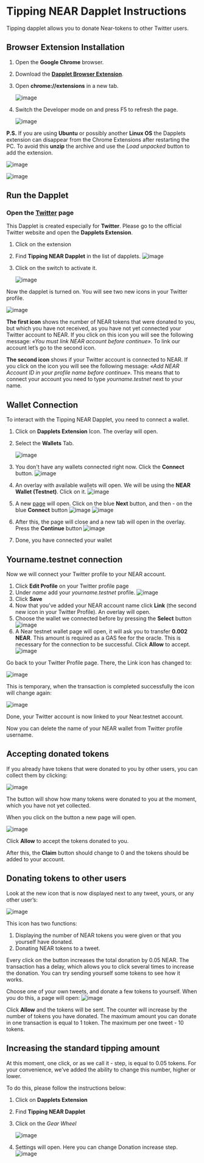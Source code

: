 # Tipping NEAR Dapplet Instructions

Tipping dapplet allows you to donate Near-tokens to other Twitter users.

## Browser Extension Installation 

1. Open the **Google Chrome** browser.

2. Download the [**Dapplet Browser Extension**](https://github.com/dapplets/dapplet-extension/releases/tag/v0.44.0-alpha.6).

3. Open **chrome://extensions** in a new tab.
	
	![image](/assets/0.png)

4. Switch the Developer mode on and press F5 to refresh the page.
	
	![image](/assets/1.png)

**P.S.** If you are using **Ubuntu** or possibly another **Linux OS** the Dapplets extension can disappear from the Chrome Extensions after restarting the PC. To avoid this **unzip** the archive and use the *Load unpacked* button to add the extension.

![image](/assets/2.png)

![image](/assets/3.png)


## Run the Dapplet

### Open the [Twitter](https://twitter.com/home) page

This Dapplet is created especially for **Twitter**. Please go to the official Twitter website and open the **Dapplets Extension**.

1. Click on the extension
2. Find **Tipping NEAR Dapplet** in the list of dapplets.
	![image](/assets/4.png)
3. Click on the switch to activate it.
	
	![image](/assets/5.png)

Now the dapplet is turned on. You will see two new icons in your Twitter profile.

![image](/assets/6.png)

**The first icon** shows the number of NEAR tokens that were donated to you, but which you have not received, as you have not yet connected your Twitter account to NEAR. If you click on this icon you will see the following message: *«You must link NEAR account before continue»*. To link our account let’s go to the second icon.

**The second icon** shows if your Twitter account is connected to NEAR. If you click on the icon you will see the following message: *«Add NEAR Account ID in your profile name before continue»*. This means that to connect your account you need to type *yourname.testnet* next to your name.

## Wallet Connection

To interact with the Tipping NEAR Dapplet, you need to connect a wallet.

1. Click on **Dapplets Extension** Icon. The overlay will open.

2. Select the **Wallets** Tab.
	
	![image](/assets/7.png)

3. You don't have any wallets connected right now. 
Click the **Connect** button.
	![image](/assets/8.png)
4. An overlay with available wallets will open. We will be using the **NEAR Wallet (Testnet)**. 
Click on it.
	![image](/assets/9.png)
5. A new [page](http://wallet.testnet.near.org) will open. Click on the blue **Next** button, and then - on the blue **Connect** button
	![image](/assets/10.png)
	![image](/assets/11.png)
6. After this, the page will close and a new tab will open in the overlay. 
Press the **Continue** button
	![image](/assets/12.png)
7. Done, you have connected your wallet

## Yourname.testnet connection

Now we will connect your Twitter profile to your NEAR account.

1. Click **Edit Profile** on your Twitter profile page
2. Under *name* add your *yourname.testnet* profile.
	![image](/assets/13.png)
3. Click **Save**
4. Now that you’ve added your NEAR account name click **Link** (the second new icon in your Twitter Profile). An overlay will open.
5. Choose the wallet we connected before by pressing the **Select** button
	![image](/assets/14.png)
6. A Near testnet wallet page will open, it will ask you to transfer **0.002 NEAR**. This amount is required as a GAS fee for the oracle. This is necessary for the connection to be successful. Click **Allow** to accept.
	![image](/assets/15.png)

Go back to your Twitter Profile page. There, the Link icon has changed to:

![image](/assets/16.png)

This is temporary, when the transaction is completed successfully the icon will change again:

![image](/assets/17.png)

Done, your Twitter account is now linked to your Near.testnet account.

Now you can delete the name of your NEAR wallet from Twitter profile username.

## Accepting donated tokens

If you already have tokens that were donated to you by other users, you can collect them by clicking:

![image](/assets/18.png)

The button will show how many tokens were donated to you at the moment, which you have not yet collected.

When you click on the button a new page will open. 

![image](/assets/19.png)

Click **Allow** to accept the tokens donated to you.

After this, the **Claim** button should change to 0 and the tokens should be added to your account.

## Donating tokens to other users

Look at the new icon that is now displayed next to any tweet, yours, or any other user’s:

![image](/assets/20.png)

This icon has two functions:
1. Displaying the number of NEAR tokens you were given or that you yourself have donated. 
2. Donating NEAR tokens to a tweet. 

Every click on the button increases the total donation by 0.05 NEAR. The transaction has a delay, which allows you to click several times to increase the donation. You can try sending yourself some tokens to see how it works.

Choose one of your own tweets, and donate a few tokens to yourself. When you do this, a page will open:
![image](/assets/21.png)

Click **Allow** and the tokens will be sent. The counter will increase by the number of tokens you have donated. The maximum amount you can donate in one transaction is equal to 1 token. The maximum per one tweet - 10 tokens. 

## Increasing the standard tipping amount

At this moment, one click, or as we call it - step, is equal to 0.05 tokens. For your convenience, we’ve added the ability to change this number, higher or lower. 

To do this, please follow the instructions below:

1. Click on **Dapplets Extension**
2. Find **Tipping NEAR Dapplet**
3. Click on the *Gear Wheel*
	
	![image](/assets/22.png)

4. Settings will open. Here you can change Donation increase step.
![image](/assets/23.png)








